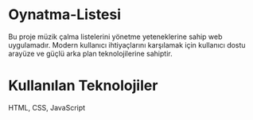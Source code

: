 # Oynatma-Listesi

Bu proje müzik çalma listelerini yönetme yeteneklerine sahip  web uygulamadır.
Modern kullanıcı ihtiyaçlarını karşılamak için kullanıcı dostu arayüze ve güçlü arka plan teknolojilerine sahiptir.

# Kullanılan Teknolojiler

HTML, CSS, JavaScript
